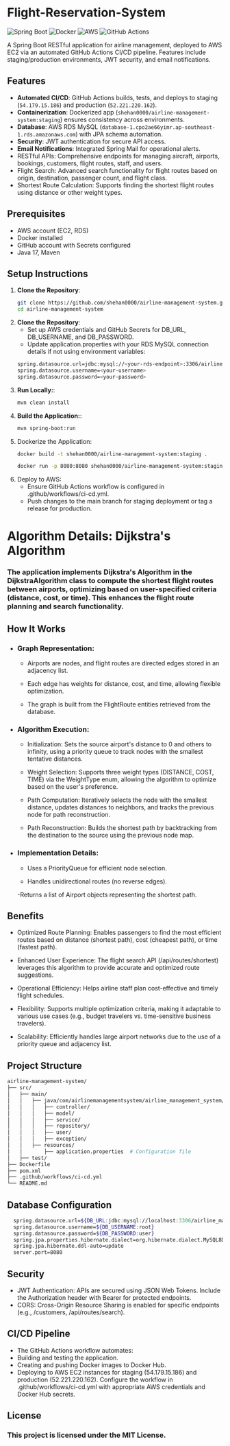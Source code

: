 # Flight-Reservation-System

![Spring Boot](https://img.shields.io/badge/Spring%20Boot-3.3.5-brightgreen) ![Docker](https://img.shields.io/badge/Docker-Container-blue) ![AWS](https://img.shields.io/badge/AWS-EC2%20%7C%20RDS-orange) ![GitHub Actions](https://img.shields.io/badge/GitHub%20Actions-CI%2FCD-blueviolet)

A Spring Boot RESTful application for airline management, deployed to AWS EC2 via an automated GitHub Actions CI/CD pipeline. Features include staging/production environments, JWT security, and email notifications.

## Features
- **Automated CI/CD**: GitHub Actions builds, tests, and deploys to staging (`54.179.15.186`) and production (`52.221.220.162`).
- **Containerization**: Dockerized app (`shehan0000/airline-management-system:staging`) ensures consistency across environments.
- **Database**: AWS RDS MySQL (`database-1.cpo2ae66yimr.ap-southeast-1.rds.amazonaws.com`) with JPA schema automation.
- **Security**: JWT authentication for secure API access.
- **Email Notifications**: Integrated Spring Mail for operational alerts.
- RESTful APIs: Comprehensive endpoints for managing aircraft, airports, bookings, customers, flight routes, staff, and users.
- Flight Search: Advanced search functionality for flight routes based on origin, destination, passenger count, and flight class.
- Shortest Route Calculation: Supports finding the shortest flight routes using distance or other weight types.


## Prerequisites
- AWS account (EC2, RDS)
- Docker installed
- GitHub account with Secrets configured
- Java 17, Maven

## Setup Instructions
1. **Clone the Repository**:
   ```bash
   git clone https://github.com/shehan0000/airline-management-system.git
   cd airline-management-system
   ```
2. **Clone the Repository**:
   - Set up AWS credentials and GitHub Secrets for DB_URL, DB_USERNAME, and DB_PASSWORD.
   - Update application.properties with your RDS MySQL connection details if not using environment variables:
   ```bash
   spring.datasource.url=jdbc:mysql://<your-rds-endpoint>:3306/airline_management?useSSL=false
   spring.datasource.username=<your-username>
   spring.datasource.password=<your-password>
   ```
3. **Run Locally:**:
   ```bash
   mvn clean install
   ```
3. **Build the Application:**:
   ```bash
   mvn spring-boot:run
   ```
4. Dockerize the Application:
   ```bash
   docker build -t shehan0000/airline-management-system:staging .
   ```
   ```bash
   docker run -p 8080:8080 shehan0000/airline-management-system:staging
   ```
5. Deploy to AWS:
   - Ensure GitHub Actions workflow is configured in .github/workflows/ci-cd.yml.
   - Push changes to the main branch for staging deployment or tag a release for production.
  
# Algorithm Details: Dijkstra's Algorithm
### The application implements Dijkstra's Algorithm in the DijkstraAlgorithm class to compute the shortest flight routes between airports, optimizing based on user-specified criteria (distance, cost, or time). This enhances the flight route planning and search functionality.

## How It Works

- ### Graph Representation:

   - Airports are nodes, and flight routes are directed edges stored in an adjacency list.

   - Each edge has weights for distance, cost, and time, allowing flexible optimization.

   - The graph is built from the FlightRoute entities retrieved from the database.

- ### Algorithm Execution:

   - Initialization: Sets the source airport's distance to 0 and others to infinity, using a priority queue to track nodes with the smallest tentative distances.

   - Weight Selection: Supports three weight types (DISTANCE, COST, TIME) via the WeightType enum, allowing the algorithm to optimize based on the user's preference.

   - Path Computation: Iteratively selects the node with the smallest distance, updates distances to neighbors, and tracks the previous node for path reconstruction.

   - Path Reconstruction: Builds the shortest path by backtracking from the destination to the source using the previous node map.

- ### Implementation Details:

   - Uses a PriorityQueue for efficient node selection.

   - Handles unidirectional routes (no reverse edges).

   -Returns a list of Airport objects representing the shortest path.

## Benefits


- Optimized Route Planning: Enables passengers to find the most efficient routes based on distance (shortest path), cost (cheapest path), or time (fastest path).

- Enhanced User Experience: The flight search API (/api/routes/shortest) leverages this algorithm to provide accurate and optimized route suggestions.

- Operational Efficiency: Helps airline staff plan cost-effective and timely flight schedules.

- Flexibility: Supports multiple optimization criteria, making it adaptable to various use cases (e.g., budget travelers vs. time-sensitive business travelers).

- Scalability: Efficiently handles large airport networks due to the use of a priority queue and adjacency list.

## Project Structure
   ```bash
   airline-management-system/
├── src/
│   ├── main/
│   │   ├── java/com/airlinemanagementsystem/airline_management_system/
│   │   │   ├── controller/     
│   │   │   ├── model/          
│   │   │   ├── service/        
│   │   │   ├── repository/     
│   │   │   ├── user/           
│   │   │   ├── exception/    
│   │   ├── resources/
│   │       ├── application.properties  # Configuration file
│   ├── test/                  
├── Dockerfile                  
├── pom.xml                      
├── .github/workflows/ci-cd.yml  
└── README.md                    
   ```

## Database Configuration
 ```bash
   spring.datasource.url=${DB_URL:jdbc:mysql://localhost:3306/airline_management?useSSL=false}
   spring.datasource.username=${DB_USERNAME:root}
   spring.datasource.password=${DB_PASSWORD:user}
   spring.jpa.properties.hibernate.dialect=org.hibernate.dialect.MySQL8Dialect
   spring.jpa.hibernate.ddl-auto=update
   server.port=8080
 ```

## Security
- JWT Authentication: APIs are secured using JSON Web Tokens. Include the Authorization header with Bearer <token> for protected endpoints.
- CORS: Cross-Origin Resource Sharing is enabled for specific endpoints (e.g., /customers, /api/routes/search).

## CI/CD Pipeline
- The GitHub Actions workflow automates:
- Building and testing the application.
- Creating and pushing Docker images to Docker Hub.
- Deploying to AWS EC2 instances for staging (54.179.15.186) and production (52.221.220.162).
  Configure the workflow in .github/workflows/ci-cd.yml with appropriate AWS credentials and Docker Hub secrets.

## License
### This project is licensed under the MIT License.
